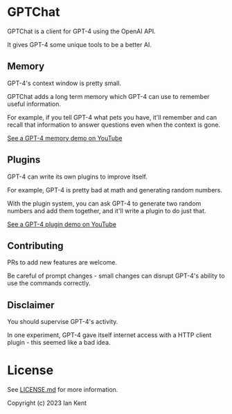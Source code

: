 GPTChat
=======

GPTChat is a client for GPT-4 using the OpenAI API.

It gives GPT-4 some unique tools to be a better AI.

## Memory

GPT-4's context window is pretty small.

GPTChat adds a long term memory which GPT-4 can use to remember useful information.

For example, if you tell GPT-4 what pets you have, it'll remember and can recall that information to answer questions even when the context is gone.

[See a GPT-4 memory demo on YouTube](https://www.youtube.com/watch?v=PUFZdM1nSTI)

## Plugins

GPT-4 can write its own plugins to improve itself.

For example, GPT-4 is pretty bad at math and generating random numbers.

With the plugin system, you can ask GPT-4 to generate two random numbers and add them together, and it'll write a plugin to do just that.

[See a GPT-4 plugin demo on YouTube](https://www.youtube.com/watch?v=o7M-XH6tMhc)

## Contributing

PRs to add new features are welcome.

Be careful of prompt changes - small changes can disrupt GPT-4's ability to use the commands correctly.

## Disclaimer

You should supervise GPT-4's activity.

In one experiment, GPT-4 gave itself internet access with a HTTP client plugin - this seemed like a bad idea. 

# License

See [LICENSE.md](LICENSE.md) for more information.

Copyright (c) 2023 Ian Kent